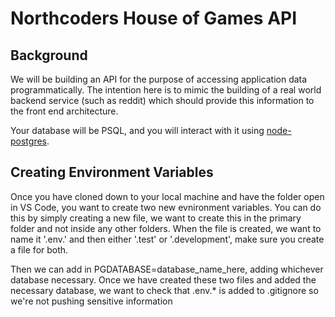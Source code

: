 # Northcoders House of Games API

## Background

We will be building an API for the purpose of accessing application data programmatically. The intention here is to mimic the building of a real world backend service (such as reddit) which should provide this information to the front end architecture.

Your database will be PSQL, and you will interact with it using [node-postgres](https://node-postgres.com/).

## Creating Environment Variables

Once you have cloned down to your local machine and have the folder open in VS Code, you want to create two new evnironment variables. You can do this by simply creating a new file, we want to create this in the primary folder and not inside any other folders. When the file is created, we want to name it '.env.' and then either '.test' or '.development', make sure you create a file for both.

Then we can add in PGDATABASE=database_name_here, adding whichever database necessary. Once we have created these two files and added the necessary database, we want to check that .env.\* is added to .gitignore so we're not pushing sensitive information
